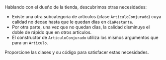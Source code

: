 Hablando con el dueño de la tienda, descubrimos otras necesidades:
* Existe una otra subcategoría de artículos (clase `ArticuloConjurado`) cuya calidad no decae hasta que le quedan días en `diaRestante`.
* Por otra parte, una vez que no quedan días, la calidad disminuye el doble de rápido que en otros artículos.
* El constructor de `ArticuloConjurado` utiliza los mismos argumentos que para un `Articulo`.

Proporcione las clases y su código para satisfacer estas necesidades.